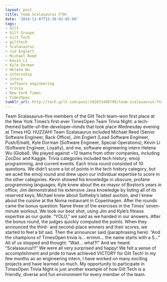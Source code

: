 ```yaml
---
layout: post
title: Team Scalasaurus FTW!
date: '2014-11-07T15:36:02-05:00'
tags:
- Gilt
- Gilt Groupe
- Gilt Tech
- gilttech
- Scalasaurus
- Jim Englert
- Michael Reed
- Kevin Li
- Kyle Dorman
- Helena Wu
- internship
- intern
- software engineering
- trivia
- New York Times
- TimesOpen
tumblr_url: http://tech.gilt.com/post/102031488799/team-scalasaurus-ftw
---
```


Team Scalasaurus–five members of the Gilt Tech team–won first place at the New York Times’s first-ever TimesOpen Team Trivia Night: a tech-themed battle-of-the-developer-minds that took place Wednesday evening at Times HQ. HUZZAH! 
Team Scalasaurus included Michael Reed (Senior Software Engineer, Back Office), Jim Englert (Lead Software Engineer, Push/Email), Kyle Dorman (Software Engineer, Special Operations), Kevin Li (Software Engineer, Loyalty), and me, software engineering intern Helena Wu (Global). We played against ~12 teams from other companies, including ZocDoc and Kaggle. Trivia categories included tech history, emoji programming, and current events. Each trivia round consisted of 10 questions. 
We didn’t score a lot of points in the tech history category, but we aced the emoji round and drew upon our individual expertise to score in the other categories. Kevin showed his knowledge in obscure, profane programming languages; Kyle knew about the ex-mayor of Boston’s years in office; Jim demonstrated his extensive Java knowledge by listing all of its reserved keys; Michael knew about Sotheby’s latest auction, and I knew about the cuisine at the Noma restaurant in Copenhagen. 
After the rounds came the bonus question: Name three of the exercises in the Times’ seven-minute workout. We took our best shot, using Jim and Kyle’s fitness expertise as our guide. “YOLO,” we said as we handed in our answers.
After the bonus round, the judges quickly computed the points. When they announced the third- and second-place winners and their scores, we started to feel a bit sad. Then the announcer said (paraphrasing here): “And the champions of TimesOpen trivia is… errmm… the name starts with a S…” All of us stopped and thought: “Wait… what?!” And we heard: “Scalasaurus!!!” We were all very surprised and happy! We felt a sense of accomplishment and pride to have achieved VICTORY for Gilt Tech!
In my few months as an engineering intern, I have worked on many exciting projects and have learned so much. My opportunity to participate in TimesOpen Trivia Night is just another example of how Gilt Tech is a friendly, diverse and fun environment for every member of the team.
